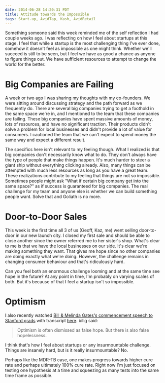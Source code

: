 ```yaml
---
date: 2014-06-28 14:20:31 PDT
title: Attitude towards the Impossible
tags: Start-up, AvidTap, Kash, AvidRetail
---
```

Something someone said this week reminded me of the self reflection I had couple
weeks ago. I was reflecting on how I feel about startups at this stage. I feel
that while a startup is the most challenging thing I've ever done, somehow it
doesn't feel as impossible as one might think. Whether we'll succeed is still to
be seen, but I feel we have as good a chance as anyone to figure things out. We
have sufficient resources to attempt to change the world for the better.


# Big Companies are Failing

A week or two ago I was sharing my thoughts with my co-founders. We were sitting
around discussing strategy and the path forward as we frequently do. There are
several big companies trying to get a foothold in the same space we're in, and I
mentioned to the team that these companies are failing. These big companies have
spent massive amounts of money, lots of resources, and have no significant
traction. Their products didn't solve a problem for local businesses and didn't
provide a lot of value for consumers. I cautioned the team that we can't expect
to spend money the same way and expect a different result.

The specifics here isn't relevant to my feeling though. What I realized is that
big companies don't necessarily know what to do. They don't always have the type
of people that make things happen. It's much harder to steer a giant ship
without everything clicking already. Also, many things can be attempted with
much less resources as long as you have a great team. These realizations
contribute to my feeling that things are not so impossible.  Sometimes people
might ask "What if certain big company get into the same space?" as if success
is guaranteed for big companies. The real challenge for my team and anyone else
is whether we can build something people want. Solve that and Goliath is no
more.


# Door-to-Door Sales

This week is the first time all 3 of us (Geoff, Kaz, me) went selling
door-to-door in our new launch city. I closed my first sale and should be able
to close another since the owner referred me to her sister's shop. What's clear
to me is that we have the local businesses on our side. It's clear we're making
something they want. That gives me hope since no other companies are doing
exactly what we're doing. However, the challenge remains in changing consumer
behaviour and that's ridiculously hard.

Can you feel both an enormous challenge looming and at the same time see hope in
the future? At any point in time, I'm probably on varying scales of both. But
it's because of that I feel a startup isn't so impossible.


# Optimism

I also recently watched [Bill & Melinda Gates's commencement speech to Stanford
grads][1] with transcript [here][2]. billg said:

> Optimism is often dismissed as false hope. But there is also false hopelessness.

I think that's how I feel about startups or any insurmountable challenge. Things
are insanely hard, but is it really insurmountable? No.

Perhaps like the MDR-TB case, one makes progress towards higher cure rate and
perhaps ultimately 100% cure rate. Right now I'm just focused on testing one
hypothesis at a time and squeezing as many tests into the same time frame as
possible.
 
  [1]: https://www.youtube.com/watch?v=wug9n5Atk8c
  [2]: http://news.stanford.edu/news/2014/june/gates-commencement-remarks-061514.html

